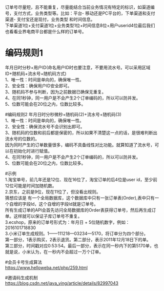订单号尽量短，且不能重复，尽量能结合当前业务情况有特定的标识，如渠道编号，支付方式，业务类型等。比如：平台- 移动还是PC平台的，下单渠道和支付渠道- 支付宝还是现付，业务类型 和时间信息。  
下单渠道1位+支付渠道1位+业务类型1位+时间信息8位+用户userid4位最后我们也看看业界电商平台都是什么样的订单号。  

# 编码规则1  
年月日时分秒+用户ID(命名用户ID时也要注意，不要用流水号。可以采用区域ID+随机码+流水号+随机码方式)  
1、唯一性：时间是单向的，确保唯一性。  
2、安全性：确保用户ID安全即可。  
3、随机码不参与判断，因为之前数据已确保无重复。  
4、在同1秒钟，同一用户是不会产生2个订单编码的，所以可以防并发。  
5、位数可能会在20位之内，位数比较多。  

#编码规则2 年月日时分秒微秒+随机码(2)+流水号+随机码(3)  
1、唯一性：时间是单向的，确保唯一性。  
2、安全性：确保流水号不会识别出即可。  
3、随机码的位数和前后都是保密的，所以如果不清楚这一点的话，是很难判断出流水号的位数的。  
因为同时产生的订单数量很多，编码不具备线性对比功能。就算知道了流水号，可以在初始化时进行赋值。  
4、在同1秒钟，同一用户是不会产生2个订单编码的，所以可以防并发。  
5、位数可能会在20位之内，位数比较多。  

#示例  
1.淘宝单号，前几年还是12位、现在16位了，淘宝订单的后4位是user id，至少前12位可能是时间加随机数。  
2.京东，之前是9位，现在11位了，但没看出规则。  
  猜想应该是 有一个全局数据库，这个数据库中只有一张订单表(Order),表中只有一个自增的字段Id，这个自增的字段Id就是订单号。  
  所有生成订单的API会首先访问全局数据库的Order表获得订单号，然后再生成订单。这样就可以保证子库订单号不重复。  
3.ecshop，原来的订单号形式为：年月日 + 5位随机数字，例如：2016101718830  
3.小米订单生成规则。1——111218—03234—5170，将订单分为四个部分。  
  第一部分，1表示购买，2表示退货。第二部分，表示2011年12月18日下的单。  
  第三部分，时间戳对应0:53:54。最后一部分，表示在同一秒内下的第5170单，也就是说，小米认为，在一秒内不会超过一万个订单。  
  

#会员卡号生成算法  
https://www.helloweba.net/php/259.html  

#邀请码生成机制  
https://blog.csdn.net/java_ying/article/details/82997043  


